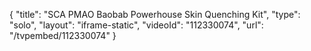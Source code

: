 {
    "title": "SCA PMAO   Baobab Powerhouse Skin Quenching Kit",
    "type": "solo",
    "layout": "iframe-static",
    "videoId": "112330074",
    "url": "\/tvpembed\/112330074"
}